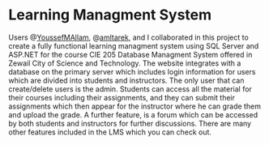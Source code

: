 # Learning Managment System

Users @[YoussefMAllam](https://github.com/YoussefMAllam), @[amltarek](https://github.com/amltarek), and I collaborated in this project to create a fully functional learning managment system using SQL Server and ASP.NET for the course CIE 205 Database Managment System offered in Zewail City of Science and Technology.
The website integrates with a database on the primary server which includes login information for users which are divided into students and instructors. The only user that can create/delete users is the admin. Students
can access all the material for their courses including their assignments, and they can submit their assignments which then appear for the instructor where he can grade them and upload the grade. A further feature, is a forum which can be 
accessed by both students and instructors for further discussions. There are many other features included in the LMS which you can check out. 
